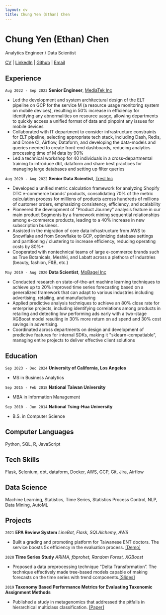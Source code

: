 ```yaml
---
layout: cv
title: Chung Yen (Ethan) Chen
---
```

# Chung Yen (Ethan) Chen
Analytics Engineer / Data Scientist

<div id="webaddress">
    <a href="https://ethancychen-tw.github.io/markdown-cv/">CV</a> |
    <a href="https://www.linkedin.com/in/ethancychen/">LinkedIn</a> | 
    <a href="https://github.com/ethancychen-tw">Github</a> | 
    <a href="ethan.cychen@gmail.com">Email</a>
</div>

## Experience

`Aug 2022 - Sep 2023`
__Senior Engineer__, [MediaTek Inc](https://i.mediatek.com/)

- Led the development and system architectural design of the ELT pipeline on GCP for the service M (a resource usage monitoring system on mobile devices), resulting in 50% increase in efficiency for identifying any abnormalities on resource uasge, allowing departments to quickly access a unified format of data and pinpoint any issues for mobile devices
- Collaborated with IT department to consider infrastructure constraints for ELT pipeline, selecting appropriate tech stack, including Dash, Redis, and Drone CI, Airflow, Dataform, and developing the data-models and queries needed to create front-end dashboards, reducing analytics processing time of M data by 90%
- Led a technical workshop for 40 individuals in a cross-departmental training to introduce dbt, dataform and share best practices for managing large databases and setting up filter queries

`Aug 2020 - Aug 2022`
__Senior Data Scientist__, [Tresl Inc](https://www.tresl.co/)

- Developed a unified metric calculation framework for analyzing Shopify DTC e-commerce brands’ products, consolidating 70% of the metric calculation process for millions of products across hundreds of millions of customer orders, emphasizing consistency, efficiency, and scalability
- Pioneered the development of "Product Journey" analysis feature in our main product Segments by a framework mining sequential relationships among e-commerce products, leading to a 40% increase in new subscription business.
- Assisted in the migration of core data infrastructure from AWS to Snowflake and from Snowflake to GCP, optimizing database settings and partitioning / clustering to increase efficiency, reducing operating costs by 80%+
- Cooperated with nontechnical teams of large e-commerce brands such as True Botanicals, Meshki, and Labatt across a plethora of industries (beauty, fashion, F&B, etc.)

`May 2019 - Aug 2020`
__Data Scientist__, [MoBagel Inc](https://mobagel.com/)

- Conducted research on state-of-the-art machine learning techniques to achieve up to 20% improved time series forecasting based on a generalized framework that can adapt to various industries including advertising, retailing, and manufacturing
- Applied predictive analysis techniques to achieve an 80% close rate for enterprise projects, including identifying correlations among products in retailing and detecting low performing ads early with a two-stage XGBoost model resulting in 30% more return on ad spend and 30% cost savings in advertising.
- Coordinated across departments on design and development of predictive features for internal SDKs, making it "sklearn-compatiable", managing entire projects to deliver effective client solutions

## Education

`Sep 2023 - Dec 2024`
__University of California, Los Angeles__

- MS in Business Analytics			 

`Sep 2015 - Feb 2018`
__National Taiwan University__

- MBA in Information Management

`Sep 2010 - Jun 2014`
__National Tsing-Hua University__

- B.S. in Computer Science

## Computer Languages
Python, SQL, R, JavaScript

## Tech Skills
Flask, Selenium, dbt, dataform, Docker, AWS, GCP, Git, Jira, Airflow

## Data Science
Machine Learning, Statistics, Time Series, Statistics Process Control, NLP, Data Mining, AutoML

## Projects
`2021`
__EPA Review System__ _LineBot, Flask, SQLAlchemy, AWS_ 

- Built a grading and promoting platform for Taiwanese ENT doctors. The service boosts 5x efficiency in the evaluation process. [[Demo]](https://www.youtube.com/watch?v=nB1bcGiC-Fg)

`2020`
__Time Series Study__  _ARIMA, fbprohet, Random Forest, XGBoost_ 

- Proposed a data preprocessing technique “Delta Transformation”. The technique effectively made tree-based models capable of making forecasts on the time series with trend components.[[Slides]](https://drive.google.com/file/d/1zoOWbdjLv7xqhk1bVw7-llSBszcZx1u7/view)

`2019`
__Taxonomy Based Performance Metrics for Evaluating Taxonomic Assignment Methods__ 

- Published a study in metagenomics that addressed the pitfalls in hierarchical multiclass classification. [[Paper]](https://bmcbioinformatics.biomedcentral.com/articles/10.1186/s12859-019-2896-0)

<!-- ### Footer

Last updated: May 2013 -->



